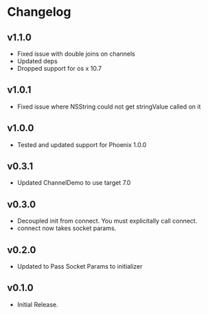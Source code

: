 # Changelog

## v1.1.0
* Fixed issue with double joins on channels
* Updated deps
* Dropped support for os x 10.7

## v1.0.1
* Fixed issue where NSString could not get stringValue called on it

## v1.0.0
* Tested and updated support for Phoenix 1.0.0

## v0.3.1
* Updated ChannelDemo to use target 7.0

## v0.3.0
* Decoupled init from connect. You must explicitally call connect.
* connect now takes socket params.

## v0.2.0
* Updated to Pass Socket Params to initializer

## v0.1.0
* Initial Release.

